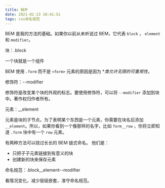 ```yaml
---
title: BEM
date: 2021-02-23 10:41:51
tags: css命名规范
---
```


BEM 是我的方法的基础。如果你以前从未听说过 BEM，它代表 `block` ， `element` 和 `modifier`。

块：.block

一个块就是一个组件

BEM 使用 `.form` 而不是 `<form>` 元素的原因是因为 **类允许无限的可重用性*。

修饰符：--modifier

修饰符是改变某个块的外观的标志。要使用修饰符，可以将 `--modifier` 添加到块中。著作权归作者所有。

元素：__element

元素是块的子节点。为了表明某个东西是一个元素，你需要在块名后添加 `__element`。所以，如果你看到一个像那样的名字，比如 `form__row` ，你将立即知道 `.form` 块中有一个 `row` 元素。

有两种方法可以绕过长长的 BEM 链式命名。 他们是：

- 只把子子元素链接到有意义的块
- 创建新的块来保存元素

命名规范：.block__element--modifier

看情况变化，减少层级嵌套，准守命名规范。